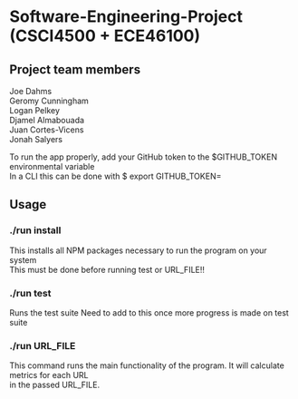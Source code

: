 # Software-Engineering-Project (CSCI4500 + ECE46100) 

## Project team members

Joe Dahms  
Geromy Cunningham  
Logan Pelkey  
Djamel Almabouada  
Juan Cortes-Vicens  
Jonah Salyers  

To run the app properly, add your GitHub token to the $GITHUB_TOKEN environmental variable  
In a CLI this can be done with $ export GITHUB_TOKEN=<Your Github Token>

## Usage

### ./run install
This installs all NPM packages necessary to run the program on your system  
This must be done before running test or URL_FILE!!  

### ./run test
Runs the test suite
Need to add to this once more progress is made on test suite

### ./run URL_FILE
This command runs the main functionality of the program. It will calculate metrics for each URL  
in the passed URL_FILE.
